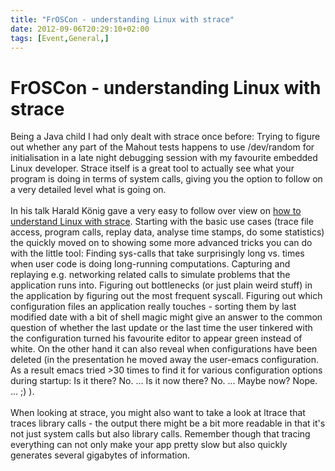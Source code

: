 ```yaml
---
title: "FrOSCon - understanding Linux with strace"
date: 2012-09-06T20:29:10+02:00
tags: [Event,General,]
---
```


# FrOSCon - understanding Linux with strace


Being a Java child I had only dealt with strace once before: Trying to figure out whether any part of the Mahout tests 
happens to use /dev/random for initialisation in a late night debugging session with my favourite embedded Linux 
developer. Strace itself is a great tool to actually see what your program is doing in terms of system calls, giving 
you the option to follow on a very detailed level what is going on.<br><br>In his talk Harald König gave a very easy to 
follow over view on <a href="http://programm.froscon.de/2012/events/924.html">how to understand Linux with strace</a>. 
Starting with the basic use cases (trace file access, program calls, replay data, analyse time stamps, do some 
statistics) the quickly moved on to showing some more advanced tricks you can do with the little tool: Finding 
sys-calls that take surprisingly long vs. times when user code is doing long-running computations. Capturing and 
replaying e.g. networking related calls to simulate problems that the application runs into. Figuring out bottlenecks 
(or just plain weird stuff) in the application by figuring out the most frequent syscall. Figuring out which 
configuration files an application really touches - sorting them by last modified date with a bit of shell magic might 
give an answer to the common question of whether the last update or the last time the user tinkered with the 
configuration turned his favourite editor to appear green instead of white. On the other hand it can also reveal when 
configurations have been deleted (in the presentation he moved away the user-emacs configuration. As a result emacs 
tried >30 times to find it for various configuration options during startup: Is it there? No. ... Is it now there? No. 
... Maybe now? Nope. ... ;) ).<br><br>When looking at strace, you might also want to take a look at ltrace that traces 
library calls - the output there might be a bit more readable in that it's not just system calls but also library 
calls. Remember though that tracing everything can not only make your app pretty slow but also quickly generates 
several gigabytes of information.
